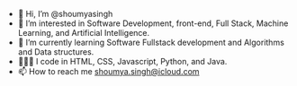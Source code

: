 - 👋 Hi, I’m @shoumyasingh
- 👀 I’m interested in Software Development, front-end, Full Stack, Machine Learning, and Artificial Intelligence.
- 🌱 I’m currently learning Software Fullstack development and  Algorithms and Data structures.
- 👩🏼‍💻  I code in HTML, CSS, Javascript, Python, and Java.
- 📫 How to reach me shoumya.singh@icloud.com 

<!---
shoumyasingh/shoumyasingh is a ✨ special ✨ repository because its `README.md` (this file) appears on your GitHub profile.
You can click the Preview link to take a look at your changes.
--->
